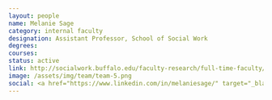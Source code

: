 ```yaml
---
layout: people
name: Melanie Sage
category: internal faculty
designation: Assistant Professor, School of Social Work
degrees: 
courses: 
status: active
link: http://socialwork.buffalo.edu/faculty-research/full-time-faculty/melanie-sage.html
image: /assets/img/team/team-5.png
social: <a href="https://www.linkedin.com/in/melaniesage/" target="_blank"><i class="icofont-linkedin"></i></a><a href="https://twitter.com/melaniesage?ref_src=twsrc%5Egoogle%7Ctwcamp%5Eserp%7Ctwgr%5Eauthor" target="_blank"><i class="icofont-twitter"></i></a><a href="mailto:msage@buffalo.edu" target="_blank"><i class="icofont-email"></i></a>
---
```


